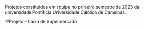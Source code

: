 Projetos constituidos em equipe no primeiro semestre de 2023 da universidade Pontifícia Universidade Católica de Campinas.

1ºProjeto - Caixa de Supermercado
